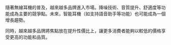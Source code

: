 隨著無線耳機的普及，越來越多品牌進入市場。降噪技術、音質提升、舒適度等功能成為主要的競爭點。未來，智能耳機（如支持語音助手等功能）也可能成為一個增長趨勢。

同時，越來越多品牌將焦點放在提升性價比上，讓更多消費者能夠以較低的價格享受更高的功能和品質。